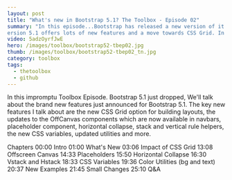 ```yaml
---
layout: post
title: "What's new in Bootstrap 5.1? The Toolbox - Episode 02"
summary: "In this episode...Bootstrap has released a new version of it's popular front end Framework. V
ersion 5.1 offers lots of new features and a move towards CSS Grid. In this episode, we'll discuss the changes and what they mean to someone who wants to update."
video: 5adzOyrfJwE
hero: /images/toolbox/bootstrap52-tbep02.jpg
thumb: /images/toolbox/bootstrap52-tbep02_tn.jpg
category: toolbox
tags:
  - thetoolbox
  - github
---
```


In this impromptu Toolbox Episode. Bootstrap 5.1 just dropped, We'll talk about the brand new features just announced for Bootstrap 5.1. The key new features I talk about are the new CSS Grid option for building layouts, the updates to the OffCanvas components which are now available in navbars, placeholder component, horizontal collapse, stack and vertical rule helpers, the new CSS variables, updated utilities and more.

Chapters
00:00 Intro
01:00 What's New
03:06 Impact of CSS Grid
13:08 Offscreen Canvas
14:33 Placeholders
15:50 Horizontal Collapse
16:30 Vstack and Hstack
18:33 CSS Variables
19:36 Color Utilities (bg and text)
20:37 New Examples
21:45 Small Changes
25:10 Q&A
